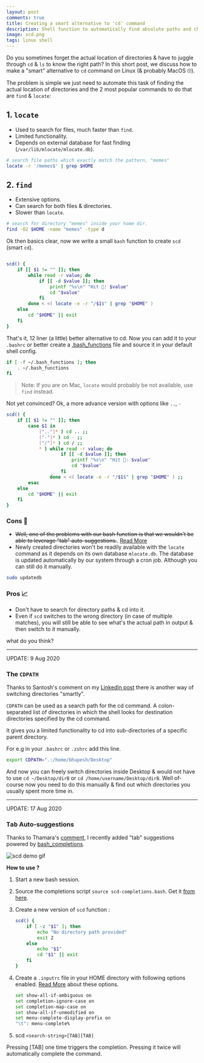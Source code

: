 ```yaml
---
layout: post
comments: true
title: Creating a smart alternative to 'cd' command
description: Shell function to automatically find absolute paths and change directories
image: scd.png
tags: linux shell
---
```


Do you sometimes forget the actual location of directories & have to juggle through `cd` & `ls` to know the right path?
In this short post, we discuss how to make a "smart" alternative to `cd` command on Linux (& probably MacOS 🙄).

The problem is simple we just need to automate this task of finding the actual location of directories and the 2 most popular commands to do that are `find` & `locate`:

## 1. `locate`

- Used to search for files, much faster than `find`.
- Limited functionality.
- Depends on external database for fast finding (`/var/lib/mlocate/mlocate.db`).
```bash
# search file paths which exactly match the pattern, "memes"
locate -r '/memes$' | grep $HOME
```

## 2. `find`

- Extensive options.
- Can search for both files & directories.
- Slower than `locate`.
```bash
# search for directory "memes" inside your home dir.
find -O2 $HOME -name "memes" -type d
```

Ok then basics clear, now we write a small `bash` function to create `scd` (smart `cd`).

```bash

scd() {
    if [[ $1 != "" ]]; then
        while read -r value; do
            if [[ -d $value ]]; then
                printf "%s\n" "Hit 🎯: $value"
                cd "$value"
            fi
        done < <( locate -e -r "/$1$" | grep "$HOME" )
    else
        cd "$HOME" || exit
    fi
}

```

That's it, 12 liner (a little) better alternative to cd.
Now you can add it to your `.bashrc` or better create a <a href="https://github.com/Bhupesh-V/.Varshney/blob/master/.bash_functions"><span class="mark">.bash_functions</span></a> file and source it in your default shell config.

```bash
if [ -f ~/.bash_functions ]; then
    . ~/.bash_functions
fi
```

> Note: If you are on Mac, `locate` would probably be not available, use `find` instead.

Not yet convinced?
Ok, a more advance version with options like `..`, `-`

```bash
scd() {
    if [[ $1 != "" ]]; then
        case $1 in
            [".."]* ) cd .. ;;
            ["-"]* ) cd - ;;
            ["/"]* ) cd / ;;
            * ) while read -r value; do
                    if [[ -d $value ]]; then
                        printf "%s\n" "Hit 🎯: $value"
                        cd "$value"
                    fi
                done < <( locate -e -r "/$1$" | grep "$HOME" ) ;;
        esac
    else
        cd "$HOME" || exit
    fi
}
```

### Cons 😤

- ~~Well, one of the problems with our bash function is that we wouldn't be able to leverage "tab" auto-suggestions.~~. [Read More](#tab-auto-suggestions)
- Newly created directories won't be readily available with the `locate` command as it depends on its own database `mlocate.db`. The database is updated automatically by our system through a cron job. Although you can still do it manually.
```bash
sudo updatedb
```

### Pros 📈

- Don't have to search for directory paths & cd into it.
- Even if `scd` switches to the wrong directory (in case of multiple matches), you will still be able to see what's the actual path in output & then switch to it manually.

what do you think?

---

<span class="mark">UPDATE: 9 Aug 2020</span>

### The `CDPATH`

Thanks to Santosh's comment on my [LinkedIn post](https://www.linkedin.com/feed/update/urn:li:activity:6696322663343910912/) there is another way of switching directories "smartly".

`CDPATH` can be used as a search path for the cd command. A colon-separated list of directories in which the shell looks for destination directories specified by the cd command.

It gives you a limited functionality to cd into sub-directories of a specific parent directory.

For e.g in your `.bashrc` or `.zshrc` add this line.

```bash
export CDPATH=".:/home/bhupesh/Desktop"
```

And now you can freely switch directories inside Desktop & would not have to use `cd ~/Desktop/dirB` or `cd /home/username/Desktop/dirB`.
Well of-course now you need to do this manually & find out which directories you usually spent more time in.

---

<span class="mark">UPDATE: 17 Aug 2020</span>

### <kbd>Tab</kbd> Auto-suggestions

Thanks to Thamara's [comment](http://disq.us/p/2b3uzqy), I recently added "tab" suggestions powered by [bash_completions](https://iridakos.com/programming/2018/03/01/bash-programmable-completion-tutorial).

<img title="scd : switch directories from anywhere to anywhere" alt="scd demo gif" src="https://user-images.githubusercontent.com/34342551/90309212-1eee0500-df04-11ea-9695-490103823164.gif">


**How to use ?**

1. Start a new bash session.
2. Source the completions script `source scd-completions.bash`. Get it [from here](https://gist.github.com/Bhupesh-V/a6854ea193b0fce7a57d85ef0d133340).
3. Create a new version of `scd` function :
    ```bash
    scd() {
        if [ -z "$1" ]; then
            echo "No directory path provided"
            exit 2
        else
            echo "$1"
            cd "$1" || exit
        fi
    }
    ```
3. Create a `.inputrc` file in your HOME directory with following options enabled. [Read More](https://www.gnu.org/software/bash/manual/html_node/Commands-For-Completion.html#Commands-For-Completion) about these options.

    ```bash
    set show-all-if-ambiguous on
    set completion-ignore-case on
    set completion-map-case on
    set show-all-if-unmodified on
    set menu-complete-display-prefix on
    "\t": menu-complete% 
    ```

4. scd `<search-string>[TAB][TAB]`

Pressing [TAB] one time triggers the completion. Pressing it twice will automatically complete the command.
